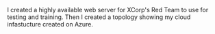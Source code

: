 I created a highly available web server for XCorp's Red Team to use for testing and training. Then I created a topology showing my cloud infastucture created on Azure.
